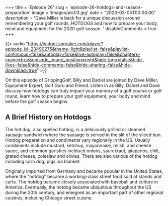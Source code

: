 +++
title = 'Episode 26'
slug = 'episode-26-hotdogs-and-season-preparation'
image = 'images/pic03.jpg'
date = "2020-03-05T00:00:00"
description = 'Dave Miller is back for a unique discussion around remembering your golf rounds, HOTDOGS and how to prepare your body, mind and equipment for the 2020 golf season. '
disableComments = true
+++

{{< audio "https://widget.spreaker.com/player?episode_id=23490275&theme=light&playlist=false&playlist-continuous=false&autoplay=false&live-autoplay=false&chapters-image=true&episode_image_position=right&hide-logo=false&hide-likes=false&hide-comments=false&hide-sharing=false&hide-download=true" >}}

On this episode of GrippingGolf, Billy and Daniel are joined by Dave Miller, Equipment Expert, Golf Guru and Friend. Listen in as Billy, Daniel and Dave discuss how hotdogs can truly impact your memory of a golf course or golf round, learn how to prepare your golf equipment, your body and mind before the golf season begins.

## A Brief History on Hotdogs

The hot dog, also spelled hotdog, is a deliciously grilled or steamed sausage sandwich where the sausage is served in the slit of the sliced bun. Hotdog preparation and condiments vary regionally in the US. Usually condiments include mustard, ketchup, mayonnaise, relish, and cheese sauce, and common garishes incldued onions, saurekraut, jalapenos, chili, grated cheese, coleslaw and olivies. There are also various of the hotdog including corn dog, pigs ina blanket.

Originally imported from Germany and became popular in the United States, where the "hotdog" became a working-class street food sold at stands and carts. The hotdog became closely associated with baseball and culture in America. Eventually, the hotdog became ubiquitous throughout the US during the 20th century, and emegred as an important part of other regional cuisines, including Chicago street cuisine.


